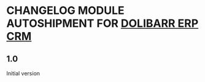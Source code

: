 # CHANGELOG MODULE AUTOSHIPMENT FOR [DOLIBARR ERP CRM](https://www.dolibarr.org)

## 1.0

Initial version
